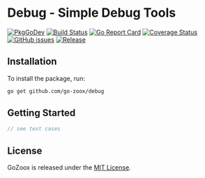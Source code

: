 # Debug - Simple Debug Tools

[![PkgGoDev](https://pkg.go.dev/badge/github.com/go-zoox/debug)](https://pkg.go.dev/github.com/go-zoox/debug)
[![Build Status](https://github.com/go-zoox/debug/actions/workflows/ci.yml/badge.svg?branch=master)](https://github.com/go-zoox/debug/actions/workflows/ci.yml)
[![Go Report Card](https://goreportcard.com/badge/github.com/go-zoox/debug)](https://goreportcard.com/report/github.com/go-zoox/debug)
[![Coverage Status](https://coveralls.io/repos/github/go-zoox/debug/badge.svg?branch=master)](https://coveralls.io/github/go-zoox/debug?branch=master)
[![GitHub issues](https://img.shields.io/github/issues/go-zoox/debug.svg)](https://github.com/go-zoox/debug/issues)
[![Release](https://img.shields.io/github/tag/go-zoox/debug.svg?label=Release)](https://github.com/go-zoox/debug/tags)

## Installation
To install the package, run:
```bash
go get github.com/go-zoox/debug
```

## Getting Started

```go
// see test cases
```

## License
GoZoox is released under the [MIT License](./LICENSE).
